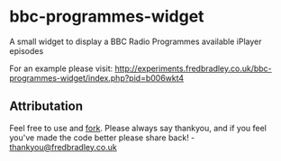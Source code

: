 bbc-programmes-widget
=====================

A small widget to display a BBC Radio Programmes available iPlayer episodes

For an example please visit: http://experiments.fredbradley.co.uk/bbc-programmes-widget/index.php?pid=b006wkt4

## Attributation ##
Feel free to use and <a href="https://github.com/fredbradley/bbc-programmes-widget/fork">fork</a>. Please always say thankyou, and if you feel you've made the code better please share back! - thankyou@fredbradley.co.uk
